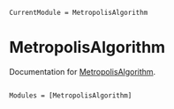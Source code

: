 ```@meta
CurrentModule = MetropolisAlgorithm
```

# MetropolisAlgorithm

Documentation for [MetropolisAlgorithm](https://github.com/ohno/MetropolisAlgorithm.jl).

```@index
```

```@autodocs
Modules = [MetropolisAlgorithm]
```
